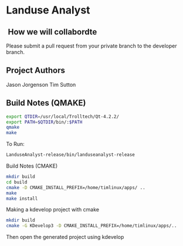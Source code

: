 # Landuse Analyst

##  How we will collabordte

Please submit a pull request from your private branch to the developer branch.

## Project Authors

Jason Jorgenson
Tim Sutton

## Build Notes (QMAKE)

```BASH
export QTDIR=/usr/local/Trolltech/Qt-4.2.2/
export PATH=$QTDIR/bin/:$PATH
qmake
make
```

To Run:

```BASH
LanduseAnalyst-release/bin/landuseanalyst-release
```

Build Notes (CMAKE)

```BASH
mkdir build
cd build
cmake -D CMAKE_INSTALL_PREFIX=/home/timlinux/apps/ ..
make
make install
```

Making a kdevelop project with cmake

```BASH
mkdir build
cmake -G KDevelop3 -D CMAKE_INSTALL_PREFIX=/home/timlinux/apps/..
```

Then open the generated project using kdevelop
